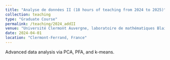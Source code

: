 ```yaml
---
title: "Analyse de données II (18 hours of teaching from 2024 to 2025)"
collection: teaching
type: "Graduate Course"
permalink: /teaching/2024_addII
venue: "Université Clermont Auvergne, laboratoire de mathématiques Blaise Pascal"
date: 2024-04-01
location: "Clermont-Ferrand, France"
---
```


Advanced data analysis via PCA, PFA, and k-means.
